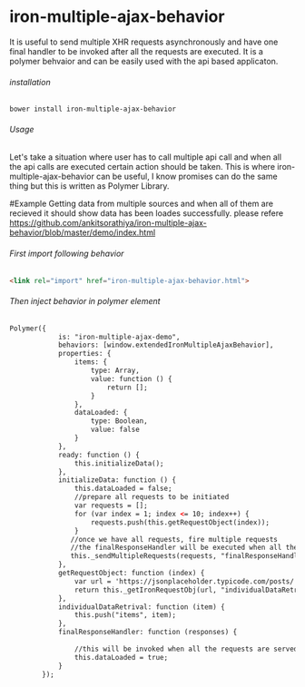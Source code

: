 # iron-multiple-ajax-behavior
It is useful to send multiple XHR requests asynchronously and have one final handler to be invoked after all the requests are executed.
It is a polymer behvaior and can be easily used with the api based applicaton.

###### installation
```
bower install iron-multiple-ajax-behavior
```
###### Usage

Let's take a situation where user has to call multiple api call and when all the api calls are executed certain action should be taken.
This is where iron-multiple-ajax-behavior can be useful, I know promises can do the same thing but this is written as Polymer Library.

#Example
Getting data from multiple sources and when all of them are recieved it should show data has been loades successfully.
please refere https://github.com/ankitsorathiya/iron-multiple-ajax-behavior/blob/master/demo/index.html

###### First import following behavior
```html
<link rel="import" href="iron-multiple-ajax-behavior.html">
```
###### Then inject behavior in polymer element 
```html
Polymer({
            is: "iron-multiple-ajax-demo",
            behaviors: [window.extendedIronMultipleAjaxBehavior],
            properties: {
                items: {
                    type: Array,
                    value: function () {
                        return [];
                    }
                },
                dataLoaded: {
                    type: Boolean,
                    value: false
                }
            },
            ready: function () {
                this.initializeData();
            },
            initializeData: function () {
                this.dataLoaded = false;
                //prepare all requests to be initiated
                var requests = [];
                for (var index = 1; index <= 10; index++) {
                    requests.push(this.getRequestObject(index));
                }
               //once we have all requests, fire multiple requests
               //the finalResponseHandler will be executed when all the requests are served.
               this._sendMultipleRequests(requests, "finalResponseHandler");
            },
            getRequestObject: function (index) {
                var url = 'https://jsonplaceholder.typicode.com/posts/' + index;
                return this._getIronRequestObj(url, "individualDataRetrival");
            },
            individualDataRetrival: function (item) {
                this.push("items", item);
            },
            finalResponseHandler: function (responses) {
            
                //this will be invoked when all the requests are served either with success or failure.
                this.dataLoaded = true;
            }
        });
 ```
 
<!--
```
<custom-element-demo>
  <template>
    <link rel="import" href="/demo/iron-multiple-ajax-demo.html">
  </template>
</custom-element-demo>
```
```html
<iron-multiple-ajax-demo></iron-multiple-ajax-demo>
```
-->
 
 
